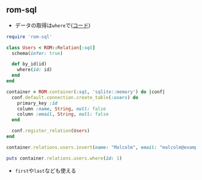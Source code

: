 
## rom-sql

* データの取得は`where`で([コード](https://gist.github.com/y-yagi/6a9b29087d01f8a84bc88b913c17472e))

```ruby
require 'rom-sql'

class Users < ROM::Relation[:sql]
  schema(infer: true)

  def by_id(id)
    where(id: id)
  end
end

container = ROM.container(:sql, 'sqlite::memory') do |conf|
  conf.default.connection.create_table(:users) do
    primary_key :id
    column :name, String, null: false
    column :email, String, null: false
  end

  conf.register_relation(Users)
end

container.relations.users.insert(name: "Malcolm", email: "malcolm@example.com")

puts container.relations.users.where(id: 1)
```
* `first`や`last`なども使える
